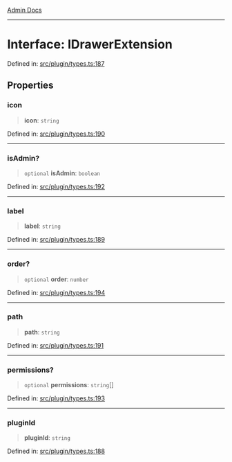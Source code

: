 [Admin Docs](/)

***

# Interface: IDrawerExtension

Defined in: [src/plugin/types.ts:187](https://github.com/gautam-divyanshu/talawa-api/blob/84910820371ade6fdca33545b3a0fc1e929731b2/src/plugin/types.ts#L187)

## Properties

### icon

> **icon**: `string`

Defined in: [src/plugin/types.ts:190](https://github.com/gautam-divyanshu/talawa-api/blob/84910820371ade6fdca33545b3a0fc1e929731b2/src/plugin/types.ts#L190)

***

### isAdmin?

> `optional` **isAdmin**: `boolean`

Defined in: [src/plugin/types.ts:192](https://github.com/gautam-divyanshu/talawa-api/blob/84910820371ade6fdca33545b3a0fc1e929731b2/src/plugin/types.ts#L192)

***

### label

> **label**: `string`

Defined in: [src/plugin/types.ts:189](https://github.com/gautam-divyanshu/talawa-api/blob/84910820371ade6fdca33545b3a0fc1e929731b2/src/plugin/types.ts#L189)

***

### order?

> `optional` **order**: `number`

Defined in: [src/plugin/types.ts:194](https://github.com/gautam-divyanshu/talawa-api/blob/84910820371ade6fdca33545b3a0fc1e929731b2/src/plugin/types.ts#L194)

***

### path

> **path**: `string`

Defined in: [src/plugin/types.ts:191](https://github.com/gautam-divyanshu/talawa-api/blob/84910820371ade6fdca33545b3a0fc1e929731b2/src/plugin/types.ts#L191)

***

### permissions?

> `optional` **permissions**: `string`[]

Defined in: [src/plugin/types.ts:193](https://github.com/gautam-divyanshu/talawa-api/blob/84910820371ade6fdca33545b3a0fc1e929731b2/src/plugin/types.ts#L193)

***

### pluginId

> **pluginId**: `string`

Defined in: [src/plugin/types.ts:188](https://github.com/gautam-divyanshu/talawa-api/blob/84910820371ade6fdca33545b3a0fc1e929731b2/src/plugin/types.ts#L188)
